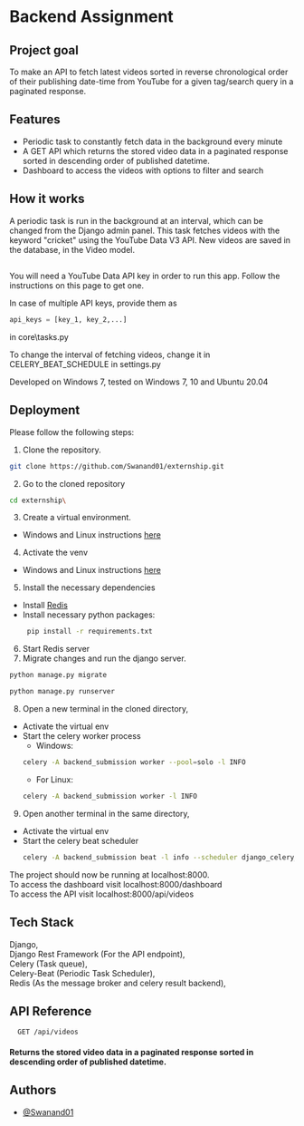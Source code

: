 
# Backend Assignment

## Project goal
To make an API to fetch latest videos sorted in reverse chronological order of their publishing date-time from YouTube for a given tag/search query in a paginated response.


## Features

- Periodic task to constantly fetch data in the background every minute
- A GET API which returns the stored video data in a paginated response sorted in descending order of published datetime.
- Dashboard to access the videos with options to filter and search


## How it works

A periodic task is run in the background at an interval, which can be changed from the Django admin panel.
This task fetches videos with the keyword "cricket" using the YouTube Data V3 API. New videos are saved in the database, in the Video model.



##

You will need a YouTube Data API key in order to run this app. Follow the instructions on this page to get one.

In case of multiple API keys, provide them as
```python
api_keys = [key_1, key_2,...]
```
in core\tasks.py

To change the interval of fetching videos, change it in CELERY_BEAT_SCHEDULE in settings.py

Developed on Windows 7, tested on Windows 7, 10 and Ubuntu 20.04
## Deployment

Please follow the following steps:
1. Clone the repository.
```bash
git clone https://github.com/Swanand01/externship.git
```
2. Go to the cloned repository
```bash
cd externship\
```
3. Create a virtual environment.
- Windows and Linux instructions [here](https://www.geeksforgeeks.org/creating-python-virtual-environment-windows-linux/)
4. Activate the venv
- Windows and Linux instructions [here](https://www.geeksforgeeks.org/creating-python-virtual-environment-windows-linux/)
5. Install the necessary dependencies
- Install [Redis](https://redis.io/download)
- Install necessary python packages:
    ```bash
     pip install -r requirements.txt
    ```
6. Start Redis server
7. Migrate changes and run the django server.
```bash
python manage.py migrate
```
```bash
python manage.py runserver
```
8. Open a new terminal in the cloned directory,
- Activate the virtual env
- Start the celery worker process
    - Windows: 
    ```bash
    celery -A backend_submission worker --pool=solo -l INFO
    ```
    - For Linux:
    ```bash
    celery -A backend_submission worker -l INFO
    ```
9. Open another terminal in the same directory,
- Activate the virtual env
- Start the celery beat scheduler
    ```bash
    celery -A backend_submission beat -l info --scheduler django_celery_beat.schedulers:DatabaseScheduler
    ```

The project should now be running at localhost:8000.\
To access the dashboard visit localhost:8000/dashboard\
To access the API visit localhost:8000/api/videos

## Tech Stack

Django,\
Django Rest Framework (For the API endpoint),\
Celery (Task queue),\
Celery-Beat (Periodic Task Scheduler),\
Redis (As the message broker and celery result backend),



## API Reference

```http
  GET /api/videos
```
#### Returns the stored video data in a paginated response sorted in descending order of published datetime.

## Authors

- [@Swanand01](https://www.github.com/Swanand01)

